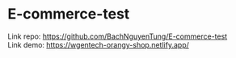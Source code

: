 # E-commerce-test

Link repo: https://github.com/BachNguyenTung/E-commerce-test \
Link demo: https://wgentech-orangy-shop.netlify.app/
